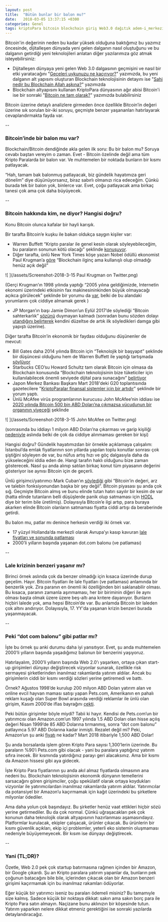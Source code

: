 ```yaml
---
layout: post
title:  "Bütün bunlar bir balon mu?"
date:   2018-03-05 13:37:15 +0300
categories: Genel
tags: kriptoPara bitcoin blockchain giriş Web3.0 dağıtık adem-i_merkezi
---
```


Bitcoin'in değerinin neden bu kadar yüksek olduğuna baktığımız bu yazımız öncesinde, dijitalleşen dünyada yeni gelen dalganın nasıl oluştuğunu ve bu dalganın getirdiği yeni teknolojileri anlatan diğer yazılarımıza göz atmak isteyebilirsiniz: 

* Dijitalleşen dünyaya yeni gelen Web 3.0 dalgasının geçmişini ve nasıl bir etki yaratacağını "[Geceleri uykunuzu ne kaçırıyor?](/genel/2018/03/01/Geceleri-uykunuzu-ne-kaciriyor.html)" yazımızda, bu yeni dalganın alt yapısını oluşturan Blockchain teknolojisinin detayını ise  "[Sahi nedir bu Blockchain Allah aşkına?](/genel/2018/03/02/Sahi-nedir-bu-blockchain-allah-askina.html)" yazımızda
* Blockchain altyapısını kullanan KriptoPara dünyasının ağır abisi Bitcoin'i ise bir sonraki "[Bitcoin ne tam olarak?](/genel/2018/03/13/Bitcoin-ne-tam-olarak.html)" yazımızda bulabilirsiniz



Bitcoin üzerine detaylı analizlere girmeden önce özellikle Bitcoin’in değeri üzerine sık sorulan bir-iki soruyu, geçmişte benzer yaşananları hatırlayarak cevaplandırmakta fayda var. 

--

### Bitcoin’inde bir balon mu var?

Blockchain/Bitcoin dendiğinde akla gelen ilk soru: Bu bir balon mu? Soruya cevabı baştan vereyim o zaman. Evet - Bitcoin özelinde değil ama tüm Kripto Paralarda bir balon var. Ve muhtemelen bir noktada bunların bir kısmı patlayacak. 

“Hah, tamam bak balonmuş patlayacak, biz gündelik hayatımıza geri dönelim” diye düşünüyorsanız, biraz sabırlı olmanızı rica edeceğim. Çünkü burada tek bir balon yok, binlerce var. Evet, çoğu patlayacak ama birkaç tanesi çok ama çok daha büyüyecek. 

--

### Bitcoin hakkında kim, ne diyor? Hangisi doğru?

Konu Bitcoin olunca kafalar bir hayli karışık. 

Bir tarafta Bitcoin’e kuşku ile bakan oldukça saygın kişiler var: 
* Warren Buffett “Kripto paralar ile genel kesin olarak söyleyebileceğim, bu paraların sonunun kötü olacağı” şeklinde [konuşuyor](https://www.cnbc.com/video/2018/01/10/warren-buffett-cryptocurrency-will-come-to-a-bad-ending.html). 
* Diğer tarafta, ünlü New York Times köşe yazarı Nobel ödüllü ekonomist Paul Krugman’a [göre](https://twitter.com/paulkrugman/status/955108216907681792) “Blockchain ilginç ama kullanışlı olup olmadığı henüz açık değil” 

![ ](/assets/Screenshot-2018-3-15 Paul Krugman on Twitter.png)

(Gerçi Krugman’ın 1998 yılında yaptığı  “2005 yılına geldiğimizde, Internetin ekonomi üzerindeki etkisinin fax makinesininkinden büyük olmayacağı açıkca görülecek” şeklinde bir yorumu da [var](http://web.archive.org/web/19980610100009/www.redherring.com/mag/issue55/economics.html), belki de bu alandaki yorumlarını çok ciddiye almamak gerek ) 
* JP Morgan’ın başı Jamie Dimon’un Eylül 2017’de söylediği “Bitcoin sahterkarlık” [sözünü](https://www.cnbc.com/2017/09/12/jpmorgan-ceo-jamie-dimon-raises-flag-on-trading-revenue-sees-20-percent-fall-for-the-third-quarter.html) duymayan kalmadı (sonradan bunu sözden dolayı [utandığını belirterek](https://www.cnbc.com/2018/01/09/jamie-dimon-says-he-regrets-calling-bitcoin-a-fraud.html) kendini düzeltse de artık ilk söyledikleri damga gibi yapıştı üzerine). 

Diğer tarafta Bitcoin’in ekonomik bir faydası olduğunu düşünenler de mevcut: 
* Bill Gates daha 2014 yılında Bitcoin için “Teknolojik bir başyapıt” şeklinde bir düşüncesi olduğunu hem de Warren Buffett ile yaptığı tartışmada [söylüyor](http://video.foxbusiness.com/v/2359385547001/?#sp=show-clips)  
* Starbucks CEO’su Howard Schultz tam olarak Bitcoin için olmasa da Blockchain konusunda “Blockchain teknolojisinin bize tüketiciler için kullanılabilecek önemli seviyede dijital para sunacağını” [belirtiyor](https://www.bloomberg.com/news/articles/2018-01-26/starbucks-chairman-big-on-cryptocurrency-just-maybe-not-bitcoin) 
* Japon Merkez Bankası Başkanı Mart 2018'deki G20 toplantısında gazetecilere "[KriptoParalar finansal sistemler için bir artıdır](https://www.zerohedge.com/news/2018-03-19/bitcoin-spikes-after-bojs-kuroda-praises-cryptocurrencies)" şeklinde bir yorum yaptı. 
* Ünlü McAfee virüs programlarının kurucusu John McAfee’nin iddiası ise [2020 yılında Bitcoin 500 bin ABD Doları’na çıkmazsa vücudunun bir organının yiyeceği](https://twitter.com/officialmcafee/status/935900326007328768) şeklinde 

![ ](/assets/Screenshot-2018-3-15 John McAfee on Twitter.png)

(sonrasında bu iddiayı 1 milyon ABD Doları’na çıkarması ve garip kişiliği [nedeniyle](https://www.theverge.com/2016/9/14/12904402/john-mcafee-rape-murder-accusations-gringo-documentary-tiff-interview) aslında belki de çok da ciddiye alınmaması gereken bir kişi)

Hangisi doğru? Gündelik hayatımızdan bir örnekle açıklamaya çalışalım: İstanbul’da emlak fiyatlarının son yıllarda yapılan toplu konutlar sonrası çok şiştiğini söyleyen de var, bu nüfus artış hızı ve göç dalgasıyla daha da yükseleceğini iddia eden de. Hangi tarafın haklı olduğunu bize zaman gösterecek. Nasıl şu anda alınıp satılan birkaç konut tüm piyasanın değerini gösteriyor ise aynısı Bitcoin için de geçerli. 

Ünlü girişimci/yatırımcı Mark Cuban’ın [söylediği](https://www.bloomberg.com/news/videos/2017-10-03/mark-cuban-confirms-stakes-in-twitter-and-bitcoin-video) gibi “Bitcoin’in değeri, arz ve talebin fonksiyonundan başka bir şey değil”. Bitcoin piyasası şu anda çok sığ. Geçmişte Bitcoin almış ve bunu elinde tutan hatırı sayılır bir kesim de var (hatta elinde tutanların belli düşüşlerde panik olup satmaması için [HODL](https://www.inverse.com/article/38905-what-does-hodl-mean-the-bitcoin-meme-causing-a-storm-on-reddit) diye bir terim bile üretilmiş). Dolayısıyla Bitcoin’e ilgi artıp, para buraya akarken elinde Bitcoin olanların satmaması fiyatta ciddi artışı da beraberinde getirdi. 

Bu balon mu, patlar mı denince herkesin verdiği iki örnek var. 
* 17 yüzyıl Hollanda’da merkezli olarak Avrupa’yı kasıp kavuran [lale fiyatları ve sonunda patlaması](https://tr.wikipedia.org/wiki/Lale_%C3%A7%C4%B1lg%C4%B1nl%C4%B1%C4%9F%C4%B1)
* 2000’li yılların başında yaşanan dot.com balonu (ve patlaması)

-- 

### Lale krizinin benzeri yaşanır mı?

Birinci örnek aslında çok da benzer olmadığı için kısaca üzerinde durup geçelim. Hayır. Bitcoin fiyatları ile lale fiyatları (ve patlaması) anlamında bir benzerlik yok. Zira paranın en önemli iki özelliğinden biri saklanabilir olması. Bu kısaca, paranın zamanla aşınmaması, her bir biriminin diğeri ile aynı olması başta olmak üzere üzere beş-altı ana krıtere dayanıyor. Bunların hiçbiri lalede yok, ama hepsi Bitcoin’de var.  Bu anlamda Bitcoin bir laleden çok altını andırıyor. Dolayısıyla, 17. YY'da yaşanan krizin benzeri burada yaşanmayacak. 

--

### Peki “dot com balonu” gibi patlar mı?

İşte bu örnek şu anki durumu daha iyi yansıtıyor. Evet, şu anda muhtemelen 2000’li yılların başında yaşadığımız balonun bir benzerini yaşıyoruz. 

Hatırlayalım, 2000’li yılların başında Web 2.0’ı yaşarken, ortaya çıkan start-up girişimleri dünyayı değiştirecek vizyonlar sunarak, özellikle risk sermayesi şirketlerinden inanılmaz rakamlarda yatırım aldılar. Ancak bu girişimlerin ciddi bir kısmı verdiği sözleri yerine getiremedi ve battı. 

Örnek? Ağustos 1998’de kurulup 200 milyon ABD Doları yatırım alan ve online evcil hayvan maması satışı yapan Pets.com, Amerikanın en pahalı reklam kuşağı olan Super Bowl arasında verdiği reklamlar ile ünlü olan girişim, Kasım 2000’de iflas bayrağını [çekti](https://www.marketwatch.com/story/sock-puppet-kills-petscom). 

Peki bütün girişimler böyle miydi? Tabii ki hayır. Kendisi de Pets.com’un bir yatırımcısı olan Amazon.com’un 1997 yılında 1.5 ABD Doları olan hisse açılış değeri Nisan 1999’de 85 ABD Dolarına tırmanmış, sonra “dot com balonu” patlayınca 5.97 ABD Dolarına kadar inmişti. Rezalet değil mi? Peki, Amazon’un şu anki [fiyatı](http://www.macrotrends.net/stocks/charts/AMZN/prices/amazon-inc-stock-price-history) ne kadar? Mart 2018 itibariyle 1,500 ABD Dolar!

Şu anda borsalarda işlem gören Kripto Para sayısı 1,300’lerin üzerinde. Bu paraların %90’i Pets.com gibi olacak - yani bu paralara yaptığınız yatırım sıfıra inecek. Bir kısmında yatırdığınız parayı geri alacaksınız. Ama bir kısmı da Amazon hissesi gibi aya gidecek. 

İşte Kripto Para fiyatlarının şu anda akıl almaz fiyatlarda olmasının ana nedeni bu. Blockchain teknolojisinin ekonomik dünyanın temellerini sarsacağını gören girişimciler, çoğu spekülatif olarak ortaya koydukları vizyonlar ile yatırımcılardan inanılmaz rakamlarda yatırım aldılar. Yatırımcılar da potansiyel bir Amazon’u kaçırmamak için kağıt üzerindeki bu şirketlere milyonlar ödediler. 

Ama daha yolun çok başındayız. Bu şirketler henüz vaat ettikleri hiçbir sözü yerine getirmediler. Bu da çok normal. Çünkü uğraşacakları pek çok konunun daha teknolojik olarak altyapısının hazırlanması aşamasındayız. Platformlar kurulacak, ekipler çalışacak, ürünler çıkacak. Bu ürünlerin bir kısmı güvenlik açıkları, ekip içi problemler, yeterli eko sistemin oluşmaması nedeniyle büyüyemeyecek. Bir kısım ise dünyayı değiştirecek. 

--

### Yani (TL;DR)?

Özetle, Web 2.0 pek çok startup batırmasına rağmen içinden bir Amazon, bir Google çıkardı. Şu an Kripto paralara yatırım yapanlar da, bunların pek çoğunun batacağını bile bile, içlerinden çıkacak olan bir Amazon benzeri girişimi kaçırmamak için bu inanılmaz rakamları ödüyorlar. 

Eğer küçük bir yatırımcı iseniz bu paraları ödemeli misiniz? Bu tamamıyle size kalmış. Sadece küçük bir noktaya dikkat: sakın ama sakın borç para ile Kripto Para satın almayın. Naçizane bunu aklınızın bir köşesinde tutun. Yatırım yaparken nelere dikkat etmeniz gerektiğini ise sonraki yazılarda detaylandıracağız. 

